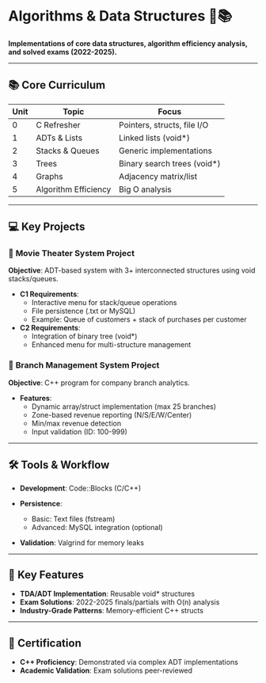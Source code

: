 # Algorithms & Data Structures 🧠📚  
**Implementations of core data structures, algorithm efficiency analysis, and solved exams (2022-2025).**  

---

## 📚 Core Curriculum  

| Unit | Topic                      | Focus                          |  
|------|----------------------------|--------------------------------|  
| 0    | C Refresher                | Pointers, structs, file I/O    |  
| 1    | ADTs & Lists               | Linked lists (void*)           |  
| 2    | Stacks & Queues            | Generic implementations        |  
| 3    | Trees                      | Binary search trees (void*)    |  
| 4    | Graphs                     | Adjacency matrix/list          |  
| 5    | Algorithm Efficiency       | Big O analysis                 |  

---

## 💻 Key Projects  

### 🎥 **Movie Theater System Project**  
**Objective**: ADT-based system with 3+ interconnected structures using void stacks/queues.  
- **C1 Requirements**:  
  - Interactive menu for stack/queue operations  
  - File persistence (.txt or MySQL)  
  - Example: Queue of customers + stack of purchases per customer  
- **C2 Requirements**:  
  - Integration of binary tree (void*)  
  - Enhanced menu for multi-structure management  

### 🏢 **Branch Management System Project**  
**Objective**: C++ program for company branch analytics.  
- **Features**:  
  - Dynamic array/struct implementation (max 25 branches)  
  - Zone-based revenue reporting (N/S/E/W/Center)  
  - Min/max revenue detection  
  - Input validation (ID: 100-999)  

---

## 🛠️ Tools & Workflow
- **Development**: Code::Blocks (C/C++)
- **Persistence**:
  - Basic: Text files (fstream)
  - Advanced: MySQL integration (optional)

- **Validation**: Valgrind for memory leaks

---

## 🔑 Key Features
- **TDA/ADT Implementation**: Reusable void* structures
- **Exam Solutions**: 2022-2025 finals/partials with O(n) analysis
- **Industry-Grade Patterns**: Memory-efficient C++ structs

---

## 📜 Certification
- **C++ Proficiency**: Demonstrated via complex ADT implementations
- **Academic Validation**: Exam solutions peer-reviewed
